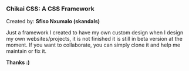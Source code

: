 <b><h3>Chikai CSS: A CSS Framework</h3></b>

Created by: <b>Sfiso Nxumalo (skandals)</b>
 
Just a framework I created to have my own custom design when I design my own websites/projects, it is not finished it is still in beta version at the moment.
If you want to collaborate, you can simply clone it and help me maintain or fix it.

<b>Thanks :)</b>
